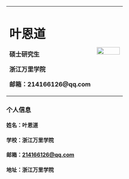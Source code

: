 <table border="0">
  <tr>
    <td with="75%">
      <h1>叶恩道</h1>
      <p><b>硕士研究生</b></p>
      <p><b>浙江万里学院</b></p>
      <p><b>邮箱：214166126@qq.com</b></p>
    </td>
    <td width="25%">
      <img src="/zhengjianzhao.jpg" width="100%">
    </td>
   <tr> 
                </table>




### 个人信息
#### 姓名：叶恩道
#### 学校：浙江万里学院
#### 邮箱：214166126@qq.com
#### 地址：浙江万里学院
